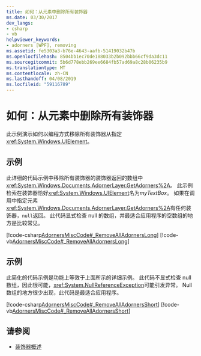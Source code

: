 ```yaml
---
title: 如何：从元素中删除所有装饰器
ms.date: 03/30/2017
dev_langs:
- csharp
- vb
helpviewer_keywords:
- adorners [WPF], removing
ms.assetid: fe5303a3-b76e-4643-aafb-51419032b47b
ms.openlocfilehash: 8504bb1ec70de188033b2b092bbb66cf9da3dc11
ms.sourcegitcommit: 5b6d778ebb269ee6684fb57ad69a8c28b06235b9
ms.translationtype: MT
ms.contentlocale: zh-CN
ms.lasthandoff: 04/08/2019
ms.locfileid: "59116789"
---
```

# <a name="how-to-remove-all-adorners-from-an-element"></a>如何：从元素中删除所有装饰器
此示例演示如何以编程方式移除所有装饰器从指定<xref:System.Windows.UIElement>。  
  
## <a name="example"></a>示例  
 此详细的代码示例中移除所有装饰器的装饰器返回的数组中<xref:System.Windows.Documents.AdornerLayer.GetAdorners%2A>。  此示例检索在装饰器恰好<xref:System.Windows.UIElement>名为*myTextBox*。  如果在调用中指定元素<xref:System.Windows.Documents.AdornerLayer.GetAdorners%2A>有任何装饰器，`null`返回。  此代码显式检查 null 的数组，并最适合应用程序的空数组的地方是比较常见。  
  
 [!code-csharp[AdornersMiscCode#_RemoveAllAdornersLong](~/samples/snippets/csharp/VS_Snippets_Wpf/AdornersMiscCode/CSharp/Window1.xaml.cs#_removealladornerslong)]
 [!code-vb[AdornersMiscCode#_RemoveAllAdornersLong](~/samples/snippets/visualbasic/VS_Snippets_Wpf/AdornersMiscCode/visualbasic/window1.xaml.vb#_removealladornerslong)]  
  
## <a name="example"></a>示例  
 此简化的代码示例是功能上等效于上面所示的详细示例。 此代码不显式检查 null 数组，因此很可能，<xref:System.NullReferenceException>可能引发异常。  Null 数组的地方很少出现，此代码是最适合应用程序。  
  
 [!code-csharp[AdornersMiscCode#_RemoveAllAdornersShort](~/samples/snippets/csharp/VS_Snippets_Wpf/AdornersMiscCode/CSharp/Window1.xaml.cs#_removealladornersshort)]
 [!code-vb[AdornersMiscCode#_RemoveAllAdornersShort](~/samples/snippets/visualbasic/VS_Snippets_Wpf/AdornersMiscCode/visualbasic/window1.xaml.vb#_removealladornersshort)]  
  
## <a name="see-also"></a>请参阅

- [装饰器概述](adorners-overview.md)
